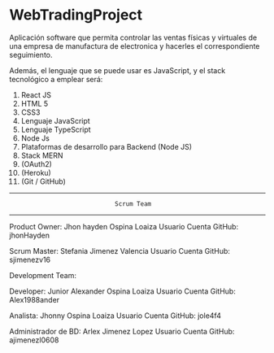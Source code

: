 # WebTradingProject
Aplicación software que permita controlar las ventas físicas y virtuales de una empresa de manufactura de electronica y hacerles el correspondiente seguimiento.

Además, el lenguaje que se puede usar es JavaScript, y el stack tecnológico a
emplear será:



1. React JS
2. HTML 5
3. CSS3
4. Lenguaje JavaScript
5. Lenguaje TypeScript
6. Node Js
7. Plataformas de desarrollo para Backend (Node JS)
8. Stack MERN
9. (OAuth2)
10. (Heroku)
11. (Git / GitHub)
______________________________________________________________________________________________________________________________________________________________
                                 Scrum Team 
______________________________________________________________________________________________________________________________________________________________
Product Owner: Jhon hayden Ospina Loaiza 
Usuario Cuenta GitHub: jhonHayden

Scrum Master: Stefania Jimenez Valencia
Usuario Cuenta GitHub: sjimenezv16

Development Team:

Developer: Junior Alexander Ospina Loaiza 
Usuario Cuenta GitHub: Alex1988ander

Analista: Jhonny Ospina Loaiza
Usuario Cuenta GitHub: jole4f4

Administrador de BD: Arlex Jimenez Lopez
Usuario Cuenta GitHub: ajimenezl0608

